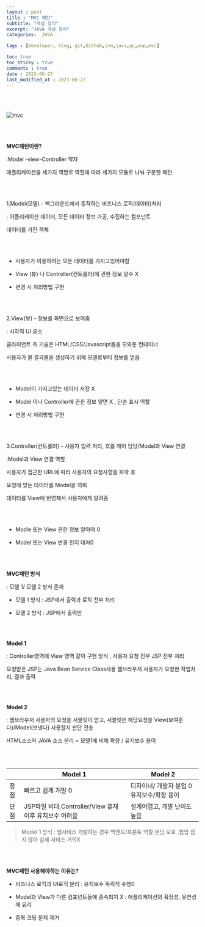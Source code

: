```yaml
---
layout : post
title : "MVC 패턴"
subtitle: "개념 정리"
excerpt: "JAVA 개념 정리"
categories: _JAVA

tags : [developer, blog, git,Github,jvm,java,gc,oop,mvc]

toc: true 
toc_sticky : true
comments : true
date : 2023-06-27
last_modified_at : 2023-06-27
---
```


  <br/><br/> 

![mvc](https://github.com/parkhyejin1/parkhyejin1/assets/130957833/f19931af-6952-42a1-87c5-02ba90a35497)

  <br/><br/> 

  

**MVC패턴이란?**

 

:Model -view-Controller 약자 

애플리케이션을 세가지 역할로 역할에 따라 세가지 모듈로 나눠 구분한 패턴



  <br/><br/> 

  

1.Model(모델) - 백그라운드에서 동작하는 비즈니스 로직(데이터)처리

 

: 어플리케이션 데이터, 모든 데이터 정보 가공, 수집하는 컴포넌트

   데이터를 가진 객체 

   <br/><br/> 

- 사용자가 이용하려는 모든 데이터를 가지고있어야함

- View (뷰) 나 Controller(컨트롤러)에 관한 정보 알수 X

- 변경 시 처리방법 구현 




  <br/><br/>


  

2.View(뷰) - 정보를 화면으로 보여줌

 

: 시각적 UI 요소

 클라이언트 측 기술은 HTML/CSS/Javascript들을 모와둔 컨테이너

 사용자가 볼 결과물을 생성하기 위해 모델로부터 정보를 얻음 

   <br/><br/> 

- Model이 가지고있는 데이터 저장 X

- Model 이나 Controller에 관한 정보 알면 X , 단순 표시 역할 

- 변경 시 처리방법 구현




  <br/><br/> 




3.Controller(컨트롤러) - 사용자 입력 처리, 흐름 제어 담당/Model과 View 연결

 

:Model과 View 연결 역할

사용자가 접근한 URL에 따라 사용자의 요청사항을 파악 후

요청에 맞는 데이터를 Model을 의뢰

데이터를 View에 반영해서 사용자에게 알려줌 

   <br/><br/> 
  
- Modle 또는 View 관한 정보 알아야 0 

- Model 또는 View 변경 인지 대처0



 
 <br/><br/> 
 



**MVC패턴 방식** 

 

: 모델 1/ 모델 2 방식 존재

 

- 모델 1 방식 : JSP에서 출력과 로직 전부 처리

- 모델 2 방식 : JSP에서 출력만 



 
 <br/><br/> 

 
 

**Model 1**

 

: Controller영역에 View 영역 같이 구현 방식 , 사용자 요청 전부 JSP 전부 처리

 요청받은 JSP는 Java Bean Service Class사용 웹브라우저 사용자가 요청한 작업처리, 결과 출력 


 

  <br/><br/> 


 

**Model 2**

 

: 웹브라우저 사용자의 요청을 서블릿이 받고, 서블릿은 해당요청을 View(보여준다)/Model(보낸다) 사용할지 판단 전송 

 HTML소스와 JAVA 소스 분리 = 모델1에 비해 확장 / 유지보수 용이 



 
 <br/><br/> 
 
 

 

||Model 1|Model 2|
|----|--------------|--------------------| 
|장점|	빠르고 쉽게 개발 0 |	디자이너/ 개발자 분업 0 유지보수/확장 용이|                      
|단점 |	JSP파일 비대,Controller/View 혼재 이후 유지보수 어려움|설계어렵고, 개발 난이도 높음|


>Model 1 방식 : 웹서비스 개발하는 경우 백엔드/프론트 역할 분담 모호 ,협업 쉽지 않아 실제 서비스 거의X



 

  <br/><br/> 



 

**MVC패턴 사용해야하는 이유는?**

 

- 비즈니스 로직과 UI로직 분리 : 유지보수 독릭적 수행0

 

- Model과 View가 다른 컴포넌트들에 종속되지 X : 애플리케이션의 확장성, 유연성에 유리

 

- 중복 코딩 문제 제거 
